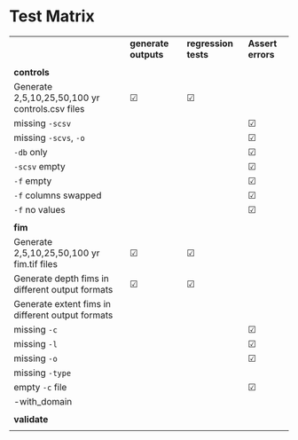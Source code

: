 # Test Matrix

|                                                 |                      |                      |                   |
| :---------------------------------------------- | :------------------- | :------------------- | :---------------- |
|                                                 | **generate outputs** | **regression tests** | **Assert errors** |
|                                                 |                      |                      |                   |
| **controls**                                    |                      |                      |                   |
| Generate 2,5,10,25,50,100 yr controls.csv files | &#9745;              | &#9745;              |                   |
| missing `-scsv`                                 |                      |                      | &#9745;           |
| missing `-scvs`, `-o`                           |                      |                      | &#9745;           |
| `-db` only                                      |                      |                      | &#9745;           |
| `-scsv` empty                                   |                      |                      | &#9745;           |
| `-f` empty                                      |                      |                      | &#9745;           |
| `-f` columns swapped                            |                      |                      | &#9745;           |
| `-f` no values                                  |                      |                      | &#9745;           |
|                                                 |                      |                      |                   |
| **fim**                                         |                      |                      |                   |
| Generate 2,5,10,25,50,100 yr fim.tif files      | &#9745;              | &#9745;              |                   |
| Generate depth fims in different output formats | &#9745;              | &#9745;              |                   |
| Generate extent fims in different output formats|                      |                      |                   |
| missing `-c`                                    |                      |                      | &#9745;           |
| missing `-l`                                    |                      |                      | &#9745;           |
| missing `-o`                                    |                      |                      | &#9745;           |
| missing `-type`                                 |                      |                      |                   |
| empty `-c` file                                 |                      |                      | &#9745;           |
| -with_domain                                    |                      |                      |                   |
|                                                 |                      |                      |                   |
| **validate**                                    |                      |                      |                   |
|                                                 |                      |                      |                   |
